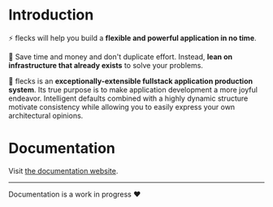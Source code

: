# Introduction

⚡️ flecks will help you build a **flexible and powerful application in no time**.

💸 Save time and money and don't duplicate effort. Instead, **lean on infrastructure that already exists** to solve your problems.

🧐 flecks is an **exceptionally-extensible fullstack application production system**. Its true purpose
is to make application development a more joyful endeavor. Intelligent defaults combined with
a highly dynamic structure motivate consistency while allowing you to easily express your own
architectural opinions.

# Documentation

Visit [the documentation website](https://cha0s.github.io/flecks/docs).

---

Documentation is a work in progress ❤️
